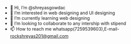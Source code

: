 - 👋 Hi, I’m @shreyasgowdac
- 👀 I’m interested in web designing and UI designing
- 🌱 I’m currently learning web designing
- 💞️ I’m looking to collaborate to any intership with stipend
- 📫 How to reach me whatsapp(7259539603),E-mail- rockshreyas201@gmail.com

<!---
shreyasgowdac/shreyasgowdac is a ✨ special ✨ repository because its `README.md` (this file) appears on your GitHub profile.
You can click the Preview link to take a look at your changes.
--->
